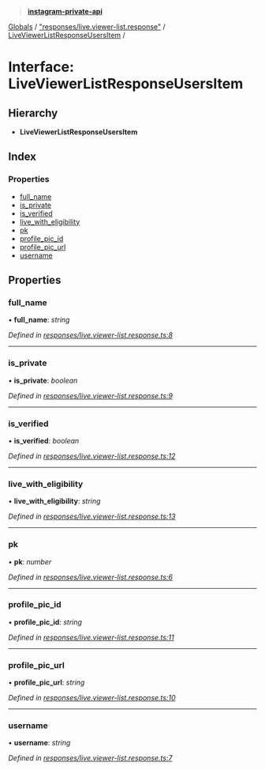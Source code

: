 > **[instagram-private-api](../README.md)**

[Globals](../README.md) / ["responses/live.viewer-list.response"](../modules/_responses_live_viewer_list_response_.md) / [LiveViewerListResponseUsersItem](_responses_live_viewer_list_response_.liveviewerlistresponseusersitem.md) /

# Interface: LiveViewerListResponseUsersItem

## Hierarchy

* **LiveViewerListResponseUsersItem**

## Index

### Properties

* [full_name](_responses_live_viewer_list_response_.liveviewerlistresponseusersitem.md#full_name)
* [is_private](_responses_live_viewer_list_response_.liveviewerlistresponseusersitem.md#is_private)
* [is_verified](_responses_live_viewer_list_response_.liveviewerlistresponseusersitem.md#is_verified)
* [live_with_eligibility](_responses_live_viewer_list_response_.liveviewerlistresponseusersitem.md#live_with_eligibility)
* [pk](_responses_live_viewer_list_response_.liveviewerlistresponseusersitem.md#pk)
* [profile_pic_id](_responses_live_viewer_list_response_.liveviewerlistresponseusersitem.md#profile_pic_id)
* [profile_pic_url](_responses_live_viewer_list_response_.liveviewerlistresponseusersitem.md#profile_pic_url)
* [username](_responses_live_viewer_list_response_.liveviewerlistresponseusersitem.md#username)

## Properties

###  full_name

• **full_name**: *string*

*Defined in [responses/live.viewer-list.response.ts:8](https://github.com/dilame/instagram-private-api/blob/e9c516c/src/responses/live.viewer-list.response.ts#L8)*

___

###  is_private

• **is_private**: *boolean*

*Defined in [responses/live.viewer-list.response.ts:9](https://github.com/dilame/instagram-private-api/blob/e9c516c/src/responses/live.viewer-list.response.ts#L9)*

___

###  is_verified

• **is_verified**: *boolean*

*Defined in [responses/live.viewer-list.response.ts:12](https://github.com/dilame/instagram-private-api/blob/e9c516c/src/responses/live.viewer-list.response.ts#L12)*

___

###  live_with_eligibility

• **live_with_eligibility**: *string*

*Defined in [responses/live.viewer-list.response.ts:13](https://github.com/dilame/instagram-private-api/blob/e9c516c/src/responses/live.viewer-list.response.ts#L13)*

___

###  pk

• **pk**: *number*

*Defined in [responses/live.viewer-list.response.ts:6](https://github.com/dilame/instagram-private-api/blob/e9c516c/src/responses/live.viewer-list.response.ts#L6)*

___

###  profile_pic_id

• **profile_pic_id**: *string*

*Defined in [responses/live.viewer-list.response.ts:11](https://github.com/dilame/instagram-private-api/blob/e9c516c/src/responses/live.viewer-list.response.ts#L11)*

___

###  profile_pic_url

• **profile_pic_url**: *string*

*Defined in [responses/live.viewer-list.response.ts:10](https://github.com/dilame/instagram-private-api/blob/e9c516c/src/responses/live.viewer-list.response.ts#L10)*

___

###  username

• **username**: *string*

*Defined in [responses/live.viewer-list.response.ts:7](https://github.com/dilame/instagram-private-api/blob/e9c516c/src/responses/live.viewer-list.response.ts#L7)*